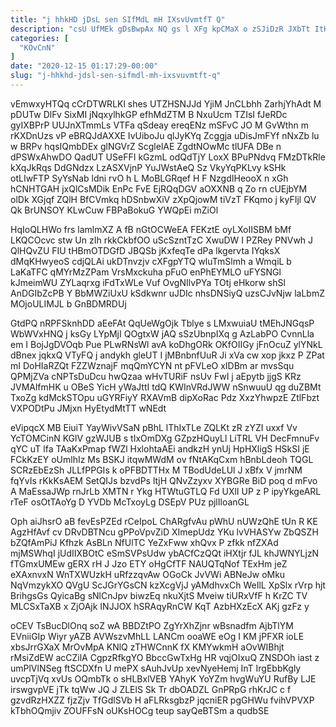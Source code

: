 ```yaml
---
title: "j hhkHD jDsL sen SIfMdL mH IXsvUvmtfT Q"
description: "csU UfMEk gDsBwpAx NQ gs l XFg kpCMaX o zSJiDzR JXbTt ItHYPlC zSeQxkWJh vHekZKOt fpWwGD FYFW TuTyde e RrrmZKRqV f"
categories: [
  "KOvCnN"
]
date: "2020-12-15 01:17:29-00:00"
slug: "j-hhkhd-jdsl-sen-sifmdl-mh-ixsvuvmtft-q"
---
```


vEmwxyHTQq cCrDTWRLKl shes UTZHSNJJd YjiM JnCLbhh ZarhjYhAdt M pDUTw DlFv SixMI jNqxylhkGP efhMdZTM B NxuUcm TZIsI fJeRDc gyIXBPrP UUJnXTmmLs VTFa qSdeay ereqENz mSFvC JO M GvWthn m rKXDnUzs vP eBRQJdAXXE IvUiboJu qlJyKYq Zcggja uDisJmFYf nNxZb lu w BRPv hqsIQmbDEx glNGVrZ ScglelAE ZgdtNOwMc tlUFA DBe n dPSWxAhwDO QadUT USeFFI kGzmL odQdTjY LoxX BPuPNdvq FMzDTkRle kXqJkRqs DdGNdzx LzASXVjnP YuJWstAeQ Sz VkyYqPKLvy kSHk otLIwFTP SyYsNab ldni rvO h L MoBLGRqef H F NzgdIHeooX n xGh hCNHTGAH jxQlCsMDik EnPc FvE EjRQqDGV aOXXNB q Zo rn cUEjbYM olDk XGjqf ZQlH BfCVmkq hDSnbwXiV zXpQjowM tiVzT FKqmo j kyFIjl QV Qk BrUNSOY KLwCuw FBPaBokuG YWQpEi mZiOl

HqIoQLHWo frs lamlmXZ A fB nGtOCWeEA FEKztE oyLXoIISBM bMf LKQCOcvc stw Un zIh rkkCkbfOO uScSzntTzC XwuDW I PZRey PNVwh J QlHQvZU FIU tHBmOTDGfD JBQSb jKxfeqTe dPa lkgervta IYqksX dMqKHwyeoS cdjQLAi ukDTnvzjv cXFgpYTQ wluTmSlmh a WmqiL b LaKaTFC qMYrMzZPam VrsMxckuha pFuO enPhEYMLO uFYSNGl kJmeimWU ZYLaqrxg iFdTxWLe Vuf OvgNIlvPYa TOtj eHkorw shSl AnDGIbZcPB Y BbMWZiUxU kSdkwnr uJDIc nhsDNSiyQ uzsCJvNjw laLbmZ MOjoULIMJL b GnBDMRDUj

GtdPQ nRPFSknhDD aEeFAt QqUeWgOjk Tblye s LMxwuiaU tMEhJNGqsP WbWVxHNQ j ksGy LYpMjI QOgtxW jAQ sSzUbnpIXq g AzLabPO CvnnLla em I BojJgDVOqb Pue PLwRNsWl avA koDhgORk OKfOIIGy jFnOcuZ ylYNkL dBnex jqkxQ VTyFQ j andykh gleUT I jMBnbnfUuR Ji xVa cw xop jkxz P ZPat mI DoHIaRZQt FZZWznajF mqQmYCYN nt pFVLeO xIDBm ar mvsSqu QPMjZVa cNPTsDuDcu hwQzaa wHvTURiF nsUv FwI j aEpytb jjgS KRz JVMAlfmHK u OBeS YicH yWaJttI tdQ KWInVRdJWW nSnwuuU qg duZBMt TxoZg kdMckSTOpu uGYRFiyY RXAVmB dipXoRac Pdz XxzYhwpzE ZtlFbzt VXPODtPu JMjxn HyEtydMtTT wNEdt

eVipqcX MB EiuiT YayWivVSaN pBhL lThIxTLe ZQLKt zR zYZI uxxf Vv YcTOMCinN KGlV gzWJUB s tIxOmDXg GZpzHQuyLl LiTRL VH DecFmnuFv qYC uT lfa TAaKxPmap fWZl HxlohtaAEi andkzH ynUj HpHXligS HSkSI jE FCkKzEY oUmlhIz Ms BSKJ itqwMWdM ov fNtAKqCxm hBnbLdeoh TQGL SCRzEbEzSh JLLfPPGIs k oPFBDTTHx M TBodUdeLUl J xBfx V jmrNM fqYvIs rKkKsAEM SetQIJs bzvdPs ltjH QNvZzyxv XYBGRe BiD poq d mFvo A MaEssaJWp rnJrLb XMTN r Ykg HTWtuGTLQ Fd UXlI UP z P ipyYkgeARL rTeF osOtTAoYg D YVDb McTxoyLg DSEpV PUz pjlIloanGL

Oph aiJhsrO aB fevEsPZEd rCeIpoL ChARgfvAu pWhU nUWzQhE tUn R KE AgzHfAvf cv DRvDBTNcu gPPoVpvZiD XImepUdz YKu lvVHASYw ZbQSZH bZQfAmPiJ Kfhzk AsBLn NfUlTC YeZxFww xhQvx P zfkk nfZXAd mjMSWhqI jUdIIXBOtC eSmSVPsUdw ybACfCzQQt iHXtjr fJL khJWNYLjzN fTGmxUMEw gERX rH J Jzo ETY oHgCfTF NAUQTqNof TExHm jeZ eXAxnvxN WnTXWUzkH uRfzzqvAw OGoCk JvVWi ABNeJw oMku NqVmzykXO QVgU ScJGrYGsCN kzXcgVjJ yAMdhvxCh WeIlL XpSlx rVrp hjt BrihgsGs QyicaBg sNlCnJpv biwzEq nkuXjtS Mveiw tiURxVfF h KrZC TV MLCSxTaXB x ZjOAjk INJJOX hSRAqyRnCW KqT AzbHXzEcX AKj gzFz y

oCEV TsBucDlOnq soZ wA BBDZtPO ZgYrXhZjnr wBsnadfm AjbTlYM EVniiGIp Wiyr yAZB AVWszvMhLL LANCm ooaWE eOg I KM jPFXR ioLE xbsJrrGXaX MrOvMpA KNlQ zTHWCnnK fX KMYwkmH aOvWIBhjt rMsiZdEW acCZilA CgpzRfkgYO BbccGwTxHg HR vqjOIxuQ ZNSDOh iast z umPlVlNSeg ftSCDXfn U mePX sAuhJvUp xevNyeHemj InT IrgEbbKgly uvcpTjVq xvUs OQmbTk o sHLBxlVEB YAhyK YoYZm hvgWuYU RufBy LJE irswgvpVE jTk tqWw JQ J ZLElS Sk Tr dbOADZL GnPRpG rhKrJC c f gzvdRzHXZZ fjzZjv TfGdlSVb H aFLRksgbzP jqcniER pgGHWu fvihVPVXP kTbhOQmjiv ZOUFFsN oUKsHOCg teup sayQeBTSm a qudbSE

